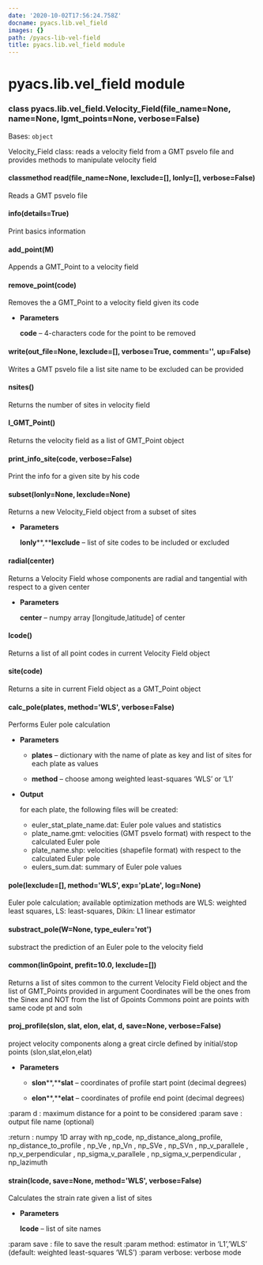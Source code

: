 ```yaml
---
date: '2020-10-02T17:56:24.758Z'
docname: pyacs.lib.vel_field
images: {}
path: /pyacs-lib-vel-field
title: pyacs.lib.vel_field module
---
```


# pyacs.lib.vel_field module


### class pyacs.lib.vel_field.Velocity_Field(file_name=None, name=None, lgmt_points=None, verbose=False)
Bases: `object`

Velocity_Field class: reads a velocity field from a GMT psvelo file 
and provides methods to manipulate velocity field


#### classmethod read(file_name=None, lexclude=[], lonly=[], verbose=False)
Reads a GMT psvelo file


#### info(details=True)
Print basics information


#### add_point(M)
Appends a GMT_Point to a velocity field


#### remove_point(code)
Removes the a GMT_Point to a velocity field given its code


* **Parameters**

    **code** – 4-characters code for the point to be removed



#### write(out_file=None, lexclude=[], verbose=True, comment='', up=False)
Writes a GMT psvelo file
a list site name to be excluded can be provided


#### nsites()
Returns the number of sites in velocity field


#### l_GMT_Point()
Returns the velocity field as a list of GMT_Point object


#### print_info_site(code, verbose=False)
Print the info for a given site by his code


#### subset(lonly=None, lexclude=None)
Returns a new Velocity_Field object from a subset of sites


* **Parameters**

    **lonly****,****lexclude** – list of site codes to be included or excluded



#### radial(center)
Returns a Velocity Field whose components are radial and tangential with respect to a given center


* **Parameters**

    **center** – numpy array [longitude,latitude] of center



#### lcode()
Returns a list of all point codes in current Velocity Field object


#### site(code)
Returns a site in current Field object as a GMT_Point object


#### calc_pole(plates, method='WLS', verbose=False)
Performs Euler pole calculation


* **Parameters**

    
    * **plates** – dictionary with the name of plate as key and list of sites for each plate as values


    * **method** – choose among weighted least-squares ‘WLS’ or ‘L1’



* **Output**

    for each plate, the following files will be created:
    - euler_stat_plate_name.dat: Euler pole values and statistics
    - plate_name.gmt: velocities (GMT psvelo format) with respect to the calculated Euler pole
    - plate_name.shp: velocities (shapefile  format) with respect to the calculated Euler pole
    - eulers_sum.dat: summary of Euler pole values



#### pole(lexclude=[], method='WLS', exp='pLate', log=None)
Euler pole calculation; available optimization methods are WLS: weighted least squares, LS: least-squares, Dikin: L1 linear estimator


#### substract_pole(W=None, type_euler='rot')
substract the prediction of an Euler pole to the velocity field


#### common(linGpoint, prefit=10.0, lexclude=[])
Returns a list of sites common to the current Velocity Field object and the list of GMT_Points provided in argument
Coordinates will be the ones from the Sinex and NOT from the list of Gpoints
Commons point are points with same code pt and soln


#### proj_profile(slon, slat, elon, elat, d, save=None, verbose=False)
project velocity components along a great circle defined by initial/stop points (slon,slat,elon,elat)


* **Parameters**

    
    * **slon****,****slat** – coordinates of profile start point (decimal degrees)


    * **elon****,****elat** – coordinates of profile end   point (decimal degrees)


:param d        : maximum distance for a point to be considered
:param save     : output file name (optional)

:return         :  numpy 1D array with
np_code, np_distance_along_profile, np_distance_to_profile ,                 np_Ve , np_Vn , np_SVe , np_SVn ,                 np_v_parallele , np_v_perpendicular ,                 np_sigma_v_parallele , np_sigma_v_perpendicular , np_lazimuth


#### strain(lcode, save=None, method='WLS', verbose=False)
Calculates the strain rate given a list of sites


* **Parameters**

    **lcode** – list of site names


:param save  : file to save the result
:param method: estimator in ‘L1’,’WLS’ (default: weighted least-squares ‘WLS’)
:param verbose: verbose mode
